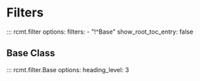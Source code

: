 # Filters

::: rcmt.filter
    options:
        filters:
            - "!^Base"
        show_root_toc_entry: false

## Base Class

::: rcmt.filter.Base
    options:
        heading_level: 3
